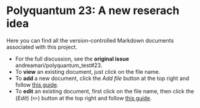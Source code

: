 # Polyquantum 23: A new reserach idea

Here you can find all the version-controlled Markdown documents associated with this project.
- For the full discussion, see the **original issue** andreamari/polyquantum_test#23.
- To **view** an existing document, just click on the file name.
- To **add** a new document, click the _Add file_ button at the top right and follow [this guide](../README.md).
- To **edit** an existing document, first click on the file name, then click the (_Edit_) (✏️) button at the top right and follow [this guide](../README.md).
